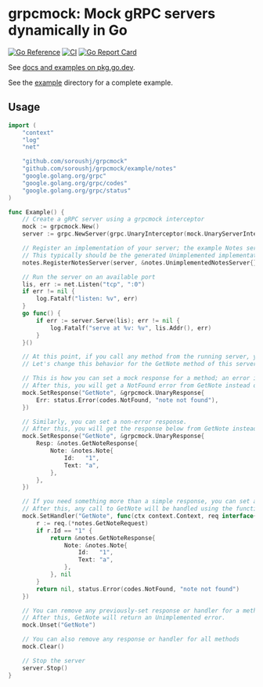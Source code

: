 # grpcmock: Mock gRPC servers dynamically in Go

[![Go Reference](https://pkg.go.dev/badge/github.com/soroushj/grpcmock.svg)](https://pkg.go.dev/github.com/soroushj/grpcmock)
[![CI](https://github.com/soroushj/grpcmock/actions/workflows/ci.yml/badge.svg)](https://github.com/soroushj/grpcmock/actions/workflows/ci.yml)
[![Go Report Card](https://goreportcard.com/badge/github.com/soroushj/grpcmock)](https://goreportcard.com/report/github.com/soroushj/grpcmock)

See [docs and examples on pkg.go.dev](https://pkg.go.dev/github.com/soroushj/grpcmock).

See the [example](./example) directory for a complete example.

## Usage

```go
import (
	"context"
	"log"
	"net"

	"github.com/soroushj/grpcmock"
	"github.com/soroushj/grpcmock/example/notes"
	"google.golang.org/grpc"
	"google.golang.org/grpc/codes"
	"google.golang.org/grpc/status"
)

func Example() {
	// Create a gRPC server using a grpcmock interceptor
	mock := grpcmock.New()
	server := grpc.NewServer(grpc.UnaryInterceptor(mock.UnaryServerInterceptor()))

	// Register an implementation of your server; the example Notes server in this case.
	// This typically should be the generated Unimplemented implementation.
	notes.RegisterNotesServer(server, &notes.UnimplementedNotesServer{})

	// Run the server on an available port
	lis, err := net.Listen("tcp", ":0")
	if err != nil {
		log.Fatalf("listen: %v", err)
	}
	go func() {
		if err := server.Serve(lis); err != nil {
			log.Fatalf("serve at %v: %v", lis.Addr(), err)
		}
	}()

	// At this point, if you call any method from the running server, you will get an Unimplemented error.
	// Let's change this behavior for the GetNote method of this server.

	// This is how you can set a mock response for a method; an error in this case.
	// After this, you will get a NotFound error from GetNote instead of an Unimplemented error.
	mock.SetResponse("GetNote", &grpcmock.UnaryResponse{
		Err: status.Error(codes.NotFound, "note not found"),
	})

	// Similarly, you can set a non-error response.
	// After this, you will get the response below from GetNote instead of an error.
	mock.SetResponse("GetNote", &grpcmock.UnaryResponse{
		Resp: &notes.GetNoteResponse{
			Note: &notes.Note{
				Id:   "1",
				Text: "a",
			},
		},
	})

	// If you need something more than a simple response, you can set a handler.
	// After this, any call to GetNote will be handled using the function below.
	mock.SetHandler("GetNote", func(ctx context.Context, req interface{}) (interface{}, error) {
		r := req.(*notes.GetNoteRequest)
		if r.Id == "1" {
			return &notes.GetNoteResponse{
				Note: &notes.Note{
					Id:   "1",
					Text: "a",
				},
			}, nil
		}
		return nil, status.Error(codes.NotFound, "note not found")
	})

	// You can remove any previously-set response or handler for a method.
	// After this, GetNote will return an Unimplemented error.
	mock.Unset("GetNote")

	// You can also remove any response or handler for all methods
	mock.Clear()

	// Stop the server
	server.Stop()
}
```
